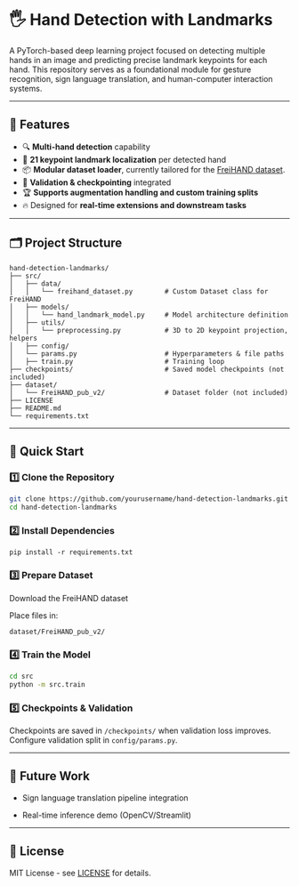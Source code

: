 # 🖐️ Hand Detection with Landmarks

A PyTorch-based deep learning project focused on detecting multiple hands in an image and predicting precise landmark keypoints for each hand. This repository serves as a foundational module for gesture recognition, sign language translation, and human-computer interaction systems.

---

## 🚀 Features

- 🔍 **Multi-hand detection** capability
- 🎯 **21 keypoint landmark localization** per detected hand
- 📦 **Modular dataset loader**, currently tailored for the [FreiHAND dataset](https://lmb.informatik.uni-freiburg.de/projects/freihand/).
- 💾 **Validation & checkpointing** integrated
- 🏆 **Supports augmentation handling and custom training splits**
- 🔥 Designed for **real-time extensions and downstream tasks**

---

## 🗂️ Project Structure
```
hand-detection-landmarks/
├── src/
│   ├── data/
│   │   └── freihand_dataset.py        # Custom Dataset class for FreiHAND
│   ├── models/
│   │   └── hand_landmark_model.py     # Model architecture definition
│   ├── utils/
│   │   └── preprocessing.py           # 3D to 2D keypoint projection, helpers
│   ├── config/
│   └── params.py                      # Hyperparameters & file paths
│   ├── train.py                       # Training loop
├── checkpoints/                       # Saved model checkpoints (not included)
├── dataset/
│   └── FreiHAND_pub_v2/               # Dataset folder (not included)
├── LICENSE
├── README.md
└── requirements.txt
```

---

## 🏁 Quick Start

### 1️⃣ Clone the Repository
```bash
git clone https://github.com/yourusername/hand-detection-landmarks.git
cd hand-detection-landmarks
```
### 2️⃣ Install Dependencies
```
pip install -r requirements.txt
```
### 3️⃣ Prepare Dataset
Download the FreiHAND dataset

Place files in:

```
dataset/FreiHAND_pub_v2/
```
### 4️⃣ Train the Model
```bash
cd src
python -m src.train
```
### 5️⃣ Checkpoints & Validation
Checkpoints are saved in ```/checkpoints/``` when validation loss improves. Configure validation split in ```config/params.py```.

---

## 📌 Future Work

* Sign language translation pipeline integration

* Real-time inference demo (OpenCV/Streamlit)

---

## 📜 License
MIT License - see [LICENSE](https://github.com/uzayyildiztaskan/Hand-Detection-Landmarks/blob/main/LICENSE) for details.
